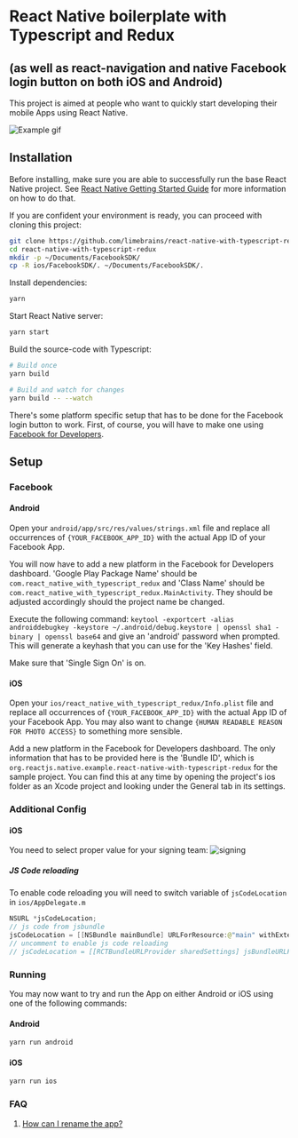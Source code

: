# React Native boilerplate with Typescript and Redux
## (as well as react-navigation and native Facebook login button on both iOS and Android)

This project is aimed at people who want to quickly start developing their mobile Apps using React Native.

![Example gif](http://i.imgur.com/lmC4q4Y.gif)

## Installation
Before installing, make sure you are able to successfully run the base React Native project. See [React Native Getting Started Guide](http://facebook.github.io/react-native/docs/getting-started.html) for more information on how to do that.

If you are confident your environment is ready, you can proceed with cloning this project:

```sh
git clone https://github.com/limebrains/react-native-with-typescript-redux.git
cd react-native-with-typescript-redux
mkdir -p ~/Documents/FacebookSDK/
cp -R ios/FacebookSDK/. ~/Documents/FacebookSDK/.
```

Install dependencies:

```sh
yarn
```

Start React Native server:

```sh
yarn start
```

Build the source-code with Typescript:

```sh
# Build once
yarn build

# Build and watch for changes
yarn build -- --watch
```

There's some platform specific setup that has to be done for the Facebook login button to work. First, of course, you will have to make one using [Facebook for Developers](https://developers.facebook.com/).

## Setup 

### Facebook

#### Android

Open your `android/app/src/res/values/strings.xml` file and replace all occurrences of `{YOUR_FACEBOOK_APP_ID}` with the actual App ID of your Facebook App.

You will now have to add a new platform in the Facebook for Developers dashboard. 'Google Play Package Name' should be `com.react_native_with_typescript_redux` and 'Class Name' should be `com.react_native_with_typescript_redux.MainActivity`. They should be adjusted accordingly should the project name be changed.

Execute the following command: `keytool -exportcert -alias androiddebugkey -keystore ~/.android/debug.keystore | openssl sha1 -binary | openssl base64` and give an 'android' password when prompted. This will generate a keyhash that you can use for the 'Key Hashes' field. 

Make sure that 'Single Sign On' is on.

#### iOS

Open your `ios/react_native_with_typescript_redux/Info.plist` file and replace all occurrences of `{YOUR_FACEBOOK_APP_ID}` with the actual App ID of your Facebook App. You may also want to change `{HUMAN READABLE REASON FOR PHOTO ACCESS}` to something more sensible.

Add a new platform in the Facebook for Developers dashboard. The only information that has to be provided here is the 'Bundle ID', which is `org.reactjs.native.example.react-native-with-typescript-redux` for the sample project. You can find this at any time by opening the project's ios folder as an Xcode project and looking under the General tab in its settings.


### Additional Config

#### iOS

You need to select proper value for your signing team:
![signing](https://i.imgur.com/ZZ4TnCq.png)


##### JS Code reloading

To enable code reloading you will need to switch variable of `jsCodeLocation` in `ios/AppDelegate.m`

```swift
NSURL *jsCodeLocation;
// js code from jsbundle
jsCodeLocation = [[NSBundle mainBundle] URLForResource:@"main" withExtension:@"jsbundle"];
// uncomment to enable js code reloading
// jsCodeLocation = [[RCTBundleURLProvider sharedSettings] jsBundleURLForBundleRoot:@"index.ios" fallbackResource:nil];
```



### Running
You may now want to try and run the App on either Android or iOS using one of the following commands:

#### Android

```sh
yarn run android
```

#### iOS

```sh
yarn run ios
```


### FAQ

1. [How can I rename the app?](https://stackoverflow.com/questions/32830046/renaming-a-react-native-project) 

